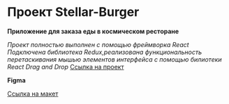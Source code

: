 # Проект Stellar-Burger

**Приложение для заказа еды в космическом ресторане**

_Проект полностью выполнен с помощью фреймворка React_
_Подключена библиотека Redux,реализована функциональность перетаскивания мышью элементов интерфейса с помощью билиотеки React Drag and Drop_
[Ссылка на проект](https://github.com/grecha1337/react-burger/)

**Figma**

[Ссылка на макет](<https://www.figma.com/file/Z8DHldjVbvhQXtrkmJR8CU/React-%2F-%D0%9F%D1%80%D0%BE%D0%B5%D0%BA%D1%82%D0%BD%D1%8B%D0%B5-%D0%B7%D0%B0%D0%B4%D0%B0%D1%87%D0%B8-(3-%D0%BC%D0%B5%D1%81%D1%8F%D1%86%D0%B0)?node-id=724%3A350>)
